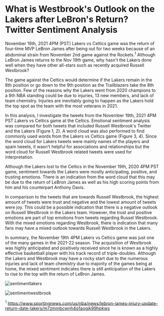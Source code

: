 # What is Westbrook's Outlook on the Lakers after LeBron's Return? Twitter Sentiment Analysis

November 19th, 2021 4PM (PST) Lakers vs Celtics game was the return of four-time MVP LeBron James after being out for two weeks because of an abdominal strain from November 2nd game against the Rockets.<sup>1</sup> Although LeBron James returns to the Nov 19th game, why hasn't the Lakers done well when they have other all-stars such as recently acquired Russell Westbrook?


The game against the Celtics would determine if the Lakers remain in the 8th position or go down to the 9th position as the Trailblazers take the 8th position. Few of the reasons why the Lakers went from 2020 champions to a 9th NBA standing could be due to injuries, 13 new members, and lack of team chemistry. Injuries are inevitably going to happen as the Lakers hold the top spot as the team with the most veterans in 2021.


In this analysis, I investigate the tweets from the November 19th, 2021 4PM PST Lakers vs Celtics game at the Celtics. Emotional sentiment analysis was compared for both tweets that included Russell Westbrook's Twitter and the Lakers (Figure 1, 2). A word cloud was also performed to find commonly used words from the Lakers vs Celtics game (Figure 3, 4). Since the word cloud for Lakers tweets were mainly names of the players and spam tweets, it wasn't helpful for associations and relationships but the word cloud for Russell Westbrook related tweets were used for interpretation.


Although the Lakers lost to the Celtics in the November 19th, 2020 4PM PST game, sentiment towards the Lakers were mostly anticipating, positive, and trusting emotions. There is an indication from the word cloud that this may be due to the return of LeBron James as well as his high scoring points from him and his counterpart Anthony Davis.


In comparison to the tweets that are towards Russell Westbrook, the highest amount of tweets were trust and negative and the lowest amount of tweets were joy. This could be a possible indication that there is a negative outlook on Russell Westbrook in the Lakers team. However, the trust and positive emotions are part of top emotions from tweets regarding Russel Westbrook. With the mixed emotions regarding Westbrook, there is indication that many fans may have a mixed outlook towards Russell Westbrook in the Lakers.


In summary, the November 19th 4PM Lakers vs Celtics game was just one of the many games in the 2021-22 season. The acquisition of Westbrook was highly anticipated and positively received since he is known as a highly effective basketball player with his track record of triple-doubles. Although the Lakers and Westbrook may have a rocky start due to the numerous injuries and lack of team chemistry due to majority of the games being at home, the mixed sentiment indicates there is still anticipation of the Lakers to rise to the top with the return of LeBron James.

![sentimentlakers](https://user-images.githubusercontent.com/73903035/142739175-898cd98a-70de-4e68-b307-d453f6f07b70.png)


![sentimentwestbrook](https://user-images.githubusercontent.com/73903035/142739247-d498cbfc-db6f-4591-8ef3-6e470f69b58a.png)


<sup>1</sup> https://www.sportingnews.com/us/nba/news/lebron-james-injury-update-return-date-lakers/m7zmmbcwnh4q1aogjk99hpkws
